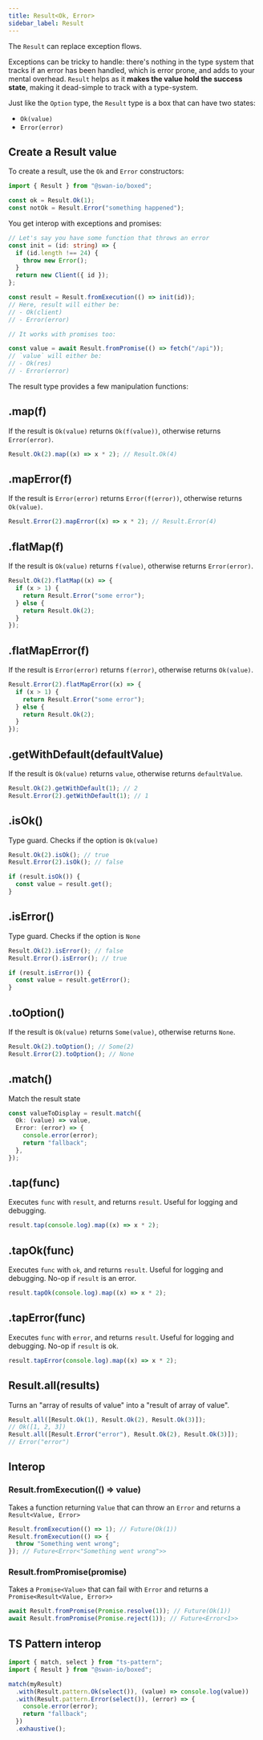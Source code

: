 ```yaml
---
title: Result<Ok, Error>
sidebar_label: Result
---
```


The `Result` can replace exception flows.

Exceptions can be tricky to handle: there's nothing in the type system that tracks if an error has been handled, which is error prone, and adds to your mental overhead. `Result` helps as it **makes the value hold the success state**, making it dead-simple to track with a type-system.

Just like the `Option` type, the `Result` type is a box that can have two states:

- `Ok(value)`
- `Error(error)`

## Create a Result value

To create a result, use the `Ok` and `Error` constructors:

```ts
import { Result } from "@swan-io/boxed";

const ok = Result.Ok(1);
const notOk = Result.Error("something happened");
```

You get interop with exceptions and promises:

```ts
// Let's say you have some function that throws an error
const init = (id: string) => {
  if (id.length !== 24) {
    throw new Error();
  }
  return new Client({ id });
};

const result = Result.fromExecution(() => init(id));
// Here, result will either be:
// - Ok(client)
// - Error(error)

// It works with promises too:

const value = await Result.fromPromise(() => fetch("/api"));
// `value` will either be:
// - Ok(res)
// - Error(error)
```

The result type provides a few manipulation functions:

## .map(f)

If the result is `Ok(value)` returns `Ok(f(value))`, otherwise returns `Error(error)`.

```ts
Result.Ok(2).map((x) => x * 2); // Result.Ok(4)
```

## .mapError(f)

If the result is `Error(error)` returns `Error(f(error))`, otherwise returns `Ok(value)`.

```ts
Result.Error(2).mapError((x) => x * 2); // Result.Error(4)
```

## .flatMap(f)

If the result is `Ok(value)` returns `f(value)`, otherwise returns `Error(error)`.

```ts
Result.Ok(2).flatMap((x) => {
  if (x > 1) {
    return Result.Error("some error");
  } else {
    return Result.Ok(2);
  }
});
```

## .flatMapError(f)

If the result is `Error(error)` returns `f(error)`, otherwise returns `Ok(value)`.

```ts
Result.Error(2).flatMapError((x) => {
  if (x > 1) {
    return Result.Error("some error");
  } else {
    return Result.Ok(2);
  }
});
```

## .getWithDefault(defaultValue)

If the result is `Ok(value)` returns `value`, otherwise returns `defaultValue`.

```ts
Result.Ok(2).getWithDefault(1); // 2
Result.Error(2).getWithDefault(1); // 1
```

## .isOk()

Type guard. Checks if the option is `Ok(value)`

```ts
Result.Ok(2).isOk(); // true
Result.Error(2).isOk(); // false

if (result.isOk()) {
  const value = result.get();
}
```

## .isError()

Type guard. Checks if the option is `None`

```ts
Result.Ok(2).isError(); // false
Result.Error().isError(); // true

if (result.isError()) {
  const value = result.getError();
}
```

## .toOption()

If the result is `Ok(value)` returns `Some(value)`, otherwise returns `None`.

```ts
Result.Ok(2).toOption(); // Some(2)
Result.Error(2).toOption(); // None
```

## .match()

Match the result state

```ts
const valueToDisplay = result.match({
  Ok: (value) => value,
  Error: (error) => {
    console.error(error);
    return "fallback";
  },
});
```

## .tap(func)

Executes `func` with `result`, and returns `result`. Useful for logging and debugging.

```ts
result.tap(console.log).map((x) => x * 2);
```

## .tapOk(func)

Executes `func` with `ok`, and returns `result`. Useful for logging and debugging. No-op if `result` is an error.

```ts
result.tapOk(console.log).map((x) => x * 2);
```

## .tapError(func)

Executes `func` with `error`, and returns `result`. Useful for logging and debugging. No-op if `result` is ok.

```ts
result.tapError(console.log).map((x) => x * 2);
```

## Result.all(results)

Turns an "array of results of value" into a "result of array of value".

```ts
Result.all([Result.Ok(1), Result.Ok(2), Result.Ok(3)]);
// Ok([1, 2, 3])
Result.all([Result.Error("error"), Result.Ok(2), Result.Ok(3)]);
// Error("error")
```

## Interop

### Result.fromExecution(() => value)

Takes a function returning `Value` that can throw an `Error` and returns a `Result<Value, Error>`

```ts
Result.fromExecution(() => 1); // Future(Ok(1))
Result.fromExecution(() => {
  throw "Something went wrong";
}); // Future<Error<"Something went wrong">>
```

### Result.fromPromise(promise)

Takes a `Promise<Value>` that can fail with `Error` and returns a `Promise<Result<Value, Error>>`

```ts
await Result.fromPromise(Promise.resolve(1)); // Future(Ok(1))
await Result.fromPromise(Promise.reject(1)); // Future<Error<1>>
```

## TS Pattern interop

```ts
import { match, select } from "ts-pattern";
import { Result } from "@swan-io/boxed";

match(myResult)
  .with(Result.pattern.Ok(select()), (value) => console.log(value))
  .with(Result.pattern.Error(select()), (error) => {
    console.error(error);
    return "fallback";
  })
  .exhaustive();
```
